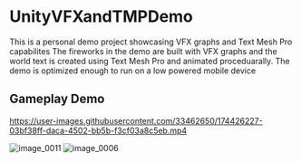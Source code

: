 # UnityVFXandTMPDemo

This is a personal demo project showcasing VFX graphs and Text Mesh Pro capabilites
The fireworks in the demo are built with VFX graphs and the world text is created using Text Mesh Pro and animated proceduarally. 
The demo is optimized enough to run on a low powered mobile device

## Gameplay Demo

https://user-images.githubusercontent.com/33462650/174426227-03bf38ff-daca-4502-bb5b-f3cf03a8c5eb.mp4

![image_0011](https://user-images.githubusercontent.com/33462650/174426230-330b78d7-b48d-456e-b77c-43ada87ea427.jpg)
![image_0006](https://user-images.githubusercontent.com/33462650/174426234-7d94480e-2898-48d0-a98f-f2e83bcfb723.jpg)
